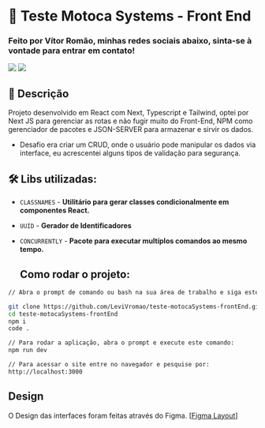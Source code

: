 # 🧾 Teste Motoca Systems - Front End

### Feito por Vítor Romão, minhas redes sociais abaixo, sinta-se à vontade para entrar em contato!

<a href = "mailto:Zxvitor1@hotmail.com" target="_blank"><img src="https://img.shields.io/badge/-Email-%23333?style=for-the-badge&logo=gmail&logoColor=white"></a>
<a href="https://www.linkedin.com/in/vitor-romao-739022230" target="_blank"><img src="https://img.shields.io/badge/-LinkedIn-%230077B5?style=for-the-badge&logo=linkedin&logoColor=white"></a>

## :page_facing_up: Descrição

Projeto desenvolvido em React com Next, Typescript e Tailwind, optei por Next JS para gerenciar as rotas e não fugir muito do Front-End, NPM como gerenciador de pacotes e JSON-SERVER para armazenar e sirvir os dados.

- Desafio era criar um CRUD, onde o usuário pode manipular os dados via interface, eu acrescentei alguns tipos de validação para segurança.

## 🛠️ Libs utilizadas:

- `CLASSNAMES` - **Utilitário para gerar classes condicionalmente em componentes React.**
- `UUID` - **Gerador de Identificadores**
- `CONCURRENTLY` - **Pacote para executar multíplos comandos ao mesmo tempo.**

  ## Como rodar o projeto:

```bash
// Abra o prompt de comando ou bash na sua área de trabalho e siga estes passos:

git clone https://github.com/LeviVromao/teste-motocaSystems-frontEnd.git
cd teste-motocaSystems-frontEnd
npm i
code .

// Para rodar a aplicação, abra o prompt e execute este comando:
npm run dev

// Para acessar o site entre no navegador e pesquise por:
http://localhost:3000
```

## Design

O Design das interfaces foram feitas através do Figma.
[[Figma Layout](https://www.figma.com/design/YqufsjX9hR7Qzk9mM359fH/Teste-Motoca-Systems?node-id=0-1&t=BwPNg9N34j90tr2p-0)]
